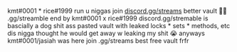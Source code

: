 kmt#0001 * rice#1999 run u niggas 
join [discord.gg/streams](https://discord.gg/streams) better vault 🤷‍♂️
.gg/streamble end by kmt#0001 x rice#1999
discord.gg/stremable is bascially a dog shit ass pasted vault with leaked locks * sets * methods, etc 
dis nigga thought he would get away w leaking my shit 😭
anyways kmt#0001/jasiah was here join .gg/streams best free vault frfr 
